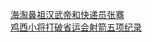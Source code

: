   
[海淘鼻祖汉武帝和快递员张骞](http://www.dianyue.me/archives/066/273w1aurofhl4wia/)  
[鸡西小将打破省运会射箭五项纪录](http://www.dianyue.me/archives/528/fb6q85vtad2i5gq7/)